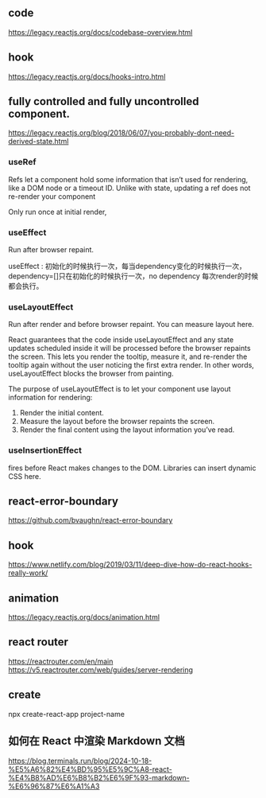 ## code
https://legacy.reactjs.org/docs/codebase-overview.html
## hook
https://legacy.reactjs.org/docs/hooks-intro.html


##  fully controlled and fully uncontrolled component.
https://legacy.reactjs.org/blog/2018/06/07/you-probably-dont-need-derived-state.html

### useRef
Refs let a component hold some information that isn’t used for rendering, like a DOM node or a timeout ID. Unlike with state, updating a ref does not re-render your component

Only run once at initial render,


### useEffect
Run after browser repaint.

useEffect : 初始化的时候执行一次，每当dependency变化的时候执行一次，dependency=[]只在初始化的时候执行一次，no dependency 每次render的时候都会执行。

### useLayoutEffect
Run after render and before browser repaint. You can measure layout here.

React guarantees that the code inside useLayoutEffect and any state updates scheduled inside it will be processed before the browser repaints the screen. This lets you render the tooltip, measure it, and re-render the tooltip again without the user noticing the first extra render. In other words, useLayoutEffect blocks the browser from painting.

The purpose of useLayoutEffect is to let your component use layout information for rendering:

1. Render the initial content.
2. Measure the layout before the browser repaints the screen.
3. Render the final content using the layout information you’ve read.


### useInsertionEffect
fires before React makes changes to the DOM. Libraries can insert dynamic CSS here.

## react-error-boundary
https://github.com/bvaughn/react-error-boundary

## hook
https://www.netlify.com/blog/2019/03/11/deep-dive-how-do-react-hooks-really-work/

## animation
https://legacy.reactjs.org/docs/animation.html

## react router
https://reactrouter.com/en/main
https://v5.reactrouter.com/web/guides/server-rendering

## create
npx create-react-app project-name

## 如何在 React 中渲染 Markdown 文档
https://blog.terminals.run/blog/2024-10-18-%E5%A6%82%E4%BD%95%E5%9C%A8-react-%E4%B8%AD%E6%B8%B2%E6%9F%93-markdown-%E6%96%87%E6%A1%A3
